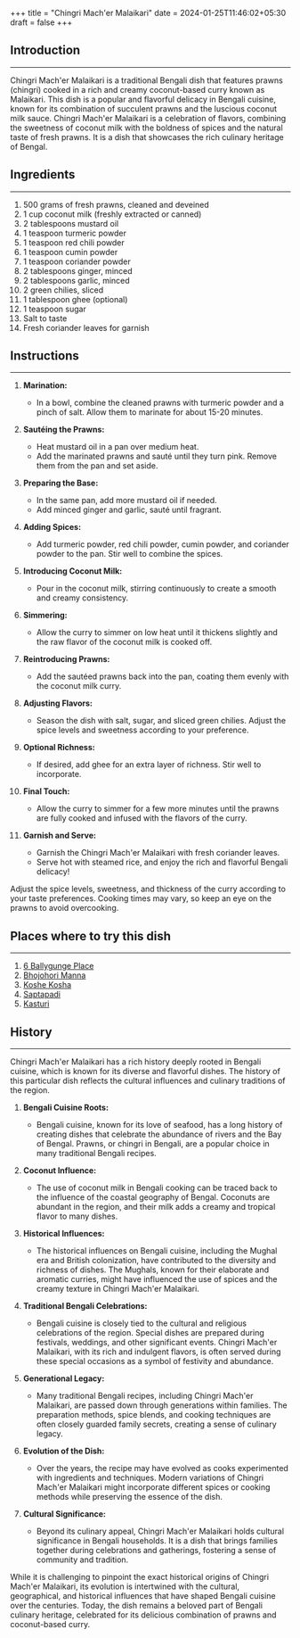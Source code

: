 +++
title = "Chingri Mach'er Malaikari"
date = 2024-01-25T11:46:02+05:30
draft = false
+++

## Introduction

---

Chingri Mach'er Malaikari is a traditional Bengali dish that features prawns (chingri) cooked in a rich and creamy coconut-based curry known as Malaikari. This dish is a popular and flavorful delicacy in Bengali cuisine, known for its combination of succulent prawns and the luscious coconut milk sauce. Chingri Mach'er Malaikari is a celebration of flavors, combining the sweetness of coconut milk with the boldness of spices and the natural taste of fresh prawns. It is a dish that showcases the rich culinary heritage of Bengal.

## Ingredients

---

1. 500 grams of fresh prawns, cleaned and deveined
2. 1 cup coconut milk (freshly extracted or canned)
3. 2 tablespoons mustard oil
4. 1 teaspoon turmeric powder
5. 1 teaspoon red chili powder
6. 1 teaspoon cumin powder
7. 1 teaspoon coriander powder
8. 2 tablespoons ginger, minced
9. 2 tablespoons garlic, minced
10. 2 green chilies, sliced
11. 1 tablespoon ghee (optional)
12. 1 teaspoon sugar
13. Salt to taste
14. Fresh coriander leaves for garnish

## Instructions

---

1. **Marination:**

   - In a bowl, combine the cleaned prawns with turmeric powder and a pinch of salt. Allow them to marinate for about 15-20 minutes.

2. **Sautéing the Prawns:**

   - Heat mustard oil in a pan over medium heat.
   - Add the marinated prawns and sauté until they turn pink. Remove them from the pan and set aside.

3. **Preparing the Base:**

   - In the same pan, add more mustard oil if needed.
   - Add minced ginger and garlic, sauté until fragrant.

4. **Adding Spices:**

   - Add turmeric powder, red chili powder, cumin powder, and coriander powder to the pan. Stir well to combine the spices.

5. **Introducing Coconut Milk:**

   - Pour in the coconut milk, stirring continuously to create a smooth and creamy consistency.

6. **Simmering:**

   - Allow the curry to simmer on low heat until it thickens slightly and the raw flavor of the coconut milk is cooked off.

7. **Reintroducing Prawns:**

   - Add the sautéed prawns back into the pan, coating them evenly with the coconut milk curry.

8. **Adjusting Flavors:**

   - Season the dish with salt, sugar, and sliced green chilies. Adjust the spice levels and sweetness according to your preference.

9. **Optional Richness:**

   - If desired, add ghee for an extra layer of richness. Stir well to incorporate.

10. **Final Touch:**

    - Allow the curry to simmer for a few more minutes until the prawns are fully cooked and infused with the flavors of the curry.

11. **Garnish and Serve:**
    - Garnish the Chingri Mach'er Malaikari with fresh coriander leaves.
    - Serve hot with steamed rice, and enjoy the rich and flavorful Bengali delicacy!

Adjust the spice levels, sweetness, and thickness of the curry according to your taste preferences. Cooking times may vary, so keep an eye on the prawns to avoid overcooking.

## Places where to try this dish

---

1. [6 Ballygunge Place](https://maps.app.goo.gl/Y3YqagaTTHaV2G3L6)
2. [Bhojohori Manna](https://maps.app.goo.gl/14BaWixN25PGZ7t69)
3. [Koshe Kosha](https://maps.app.goo.gl/suq6DEYS5sEWpxQt5)
4. [Saptapadi](https://maps.app.goo.gl/1Hc6HCKF5Lx6fU2C9)
5. [Kasturi](https://maps.app.goo.gl/Gye4S2HAeB4YZ8cP9)

## History

---

Chingri Mach'er Malaikari has a rich history deeply rooted in Bengali cuisine, which is known for its diverse and flavorful dishes. The history of this particular dish reflects the cultural influences and culinary traditions of the region.

1. **Bengali Cuisine Roots:**

   - Bengali cuisine, known for its love of seafood, has a long history of creating dishes that celebrate the abundance of rivers and the Bay of Bengal. Prawns, or chingri in Bengali, are a popular choice in many traditional Bengali recipes.

2. **Coconut Influence:**

   - The use of coconut milk in Bengali cooking can be traced back to the influence of the coastal geography of Bengal. Coconuts are abundant in the region, and their milk adds a creamy and tropical flavor to many dishes.

3. **Historical Influences:**

   - The historical influences on Bengali cuisine, including the Mughal era and British colonization, have contributed to the diversity and richness of dishes. The Mughals, known for their elaborate and aromatic curries, might have influenced the use of spices and the creamy texture in Chingri Mach'er Malaikari.

4. **Traditional Bengali Celebrations:**

   - Bengali cuisine is closely tied to the cultural and religious celebrations of the region. Special dishes are prepared during festivals, weddings, and other significant events. Chingri Mach'er Malaikari, with its rich and indulgent flavors, is often served during these special occasions as a symbol of festivity and abundance.

5. **Generational Legacy:**

   - Many traditional Bengali recipes, including Chingri Mach'er Malaikari, are passed down through generations within families. The preparation methods, spice blends, and cooking techniques are often closely guarded family secrets, creating a sense of culinary legacy.

6. **Evolution of the Dish:**

   - Over the years, the recipe may have evolved as cooks experimented with ingredients and techniques. Modern variations of Chingri Mach'er Malaikari might incorporate different spices or cooking methods while preserving the essence of the dish.

7. **Cultural Significance:**
   - Beyond its culinary appeal, Chingri Mach'er Malaikari holds cultural significance in Bengali households. It is a dish that brings families together during celebrations and gatherings, fostering a sense of community and tradition.

While it is challenging to pinpoint the exact historical origins of Chingri Mach'er Malaikari, its evolution is intertwined with the cultural, geographical, and historical influences that have shaped Bengali cuisine over the centuries. Today, the dish remains a beloved part of Bengali culinary heritage, celebrated for its delicious combination of prawns and coconut-based curry.
